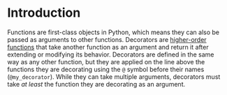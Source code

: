 # Introduction

Functions are first-class objects in Python, which means they can also be passed as arguments to other functions.
Decorators are [higher-order functions][hofunc] that take another function as an argument and return it after extending or modifying its behavior.
Decorators are defined in the same way as any other function, but they are applied on the line above the functions they are decorating using the `@` symbol before their names (`@my_decorator`). While they can take multiple arguments, decorators must take _at least_ the function they are decorating as an argument.

[hofunc]:https://en.wikipedia.org/wiki/Higher-order_function
